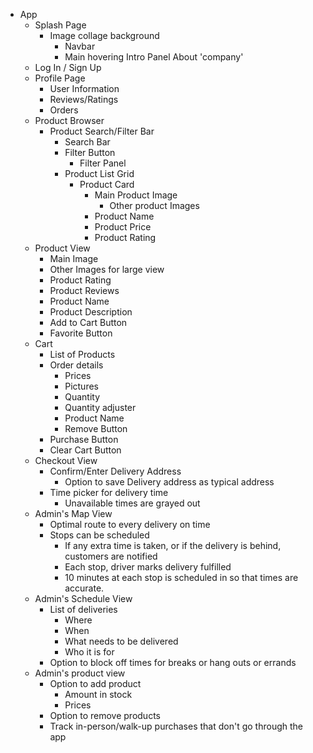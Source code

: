 - App
    - Splash Page
        - Image collage background
            - Navbar
            - Main hovering Intro Panel About 'company'
    - Log In / Sign Up 
    - Profile Page
        - User Information
        - Reviews/Ratings
        - Orders
    - Product Browser
        - Product Search/Filter Bar
            - Search Bar
            - Filter Button
                - Filter Panel
            - Product List Grid
                - Product Card
                    - Main Product Image
                        - Other product Images
                    - Product Name
                    - Product Price
                    - Product Rating
    - Product View
        - Main Image
        - Other Images for large view
        - Product Rating
        - Product Reviews
        - Product Name
        - Product Description
        - Add to Cart Button
        - Favorite Button
    - Cart
        - List of Products
        - Order details
            - Prices
            - Pictures
            - Quantity
            - Quantity adjuster
            - Product Name
            - Remove Button
        - Purchase Button
        - Clear Cart Button
    - Checkout View
        - Confirm/Enter Delivery Address
            - Option to save Delivery address as typical address
        - Time picker for delivery time
            - Unavailable times are grayed out
    - Admin's Map View
        - Optimal route to every delivery on time
        - Stops can be scheduled
            - If any extra time is taken, or if the delivery is behind, customers are notified
            - Each stop, driver marks delivery fulfilled
            - 10 minutes at each stop is scheduled in so that times are accurate.
    - Admin's Schedule View
        - List of deliveries
            - Where
            - When
            - What needs to be delivered
            - Who it is for
        - Option to block off times for breaks or hang outs or errands
    - Admin's product view
        - Option to add product
            - Amount in stock
            - Prices
        - Option to remove products
        - Track in-person/walk-up purchases that don't go through the app
